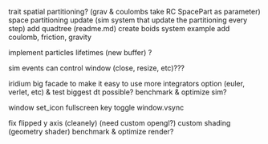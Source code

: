 trait spatial partitioning? (grav & coulombs take RC SpacePart as parameter)
space partitioning update (sim system that update the partitioning every step)
add quadtree (readme.md)
create boids system example
add coulomb, friction, gravity

implement particles lifetimes (new buffer) ?

sim events can control window (close, resize, etc)???

iridium big facade to make it easy to use
more integrators option (euler, verlet, etc) & test biggest dt possible?
benchmark & optimize sim?

window set_icon
fullscreen key toggle
window.vsync

fix flipped y axis (cleanely) (need custom opengl?)
custom shading (geometry shader)
benchmark & optimize render?
